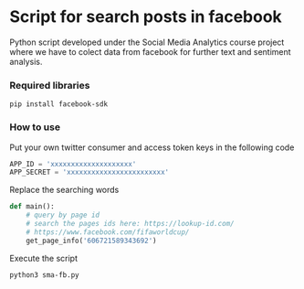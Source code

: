 # Script for search posts in facebook

Python script developed under the Social Media Analytics course project where we have to colect data from facebook for further text and sentiment analysis.

### Required libraries

```shell
pip install facebook-sdk
```

### How to use

Put your own twitter consumer and access token keys in the following code
```python
APP_ID = 'xxxxxxxxxxxxxxxxxxxx'
APP_SECRET = 'xxxxxxxxxxxxxxxxxxxxxxxx'
```
Replace the searching words
```python
def main():
    # query by page id
    # search the pages ids here: https://lookup-id.com/
    # https://www.facebook.com/fifaworldcup/
    get_page_info('606721589343692')
```
Execute the script

```bash
python3 sma-fb.py
```
